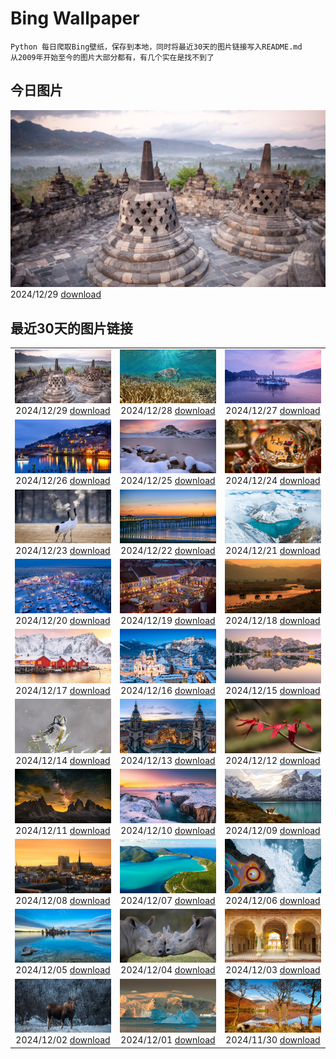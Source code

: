 # Bing Wallpaper

```
Python 每日爬取Bing壁纸，保存到本地，同时将最近30天的图片链接写入README.md
从2009年开始至今的图片大部分都有，有几个实在是找不到了
```



## 今日图片


![](./images/2024/12/29/BorobudurBells_ZH-CN5291511365_1920x1080_2024-12-29.jpg)2024/12/29 [download](./images/2024/12/29/BorobudurBells_ZH-CN5291511365_1920x1080_2024-12-29.jpg)

## 最近30天的图片链接


|      |      |      |
| :----: | :----: | :----: |
|![](./images/2024/12/29/BorobudurBells_ZH-CN5291511365_1920x1080_2024-12-29.jpg)2024/12/29 [download](./images/2024/12/29/BorobudurBells_ZH-CN5291511365_1920x1080_2024-12-29.jpg)|![](./images/2024/12/28/CoralTurtle_ZH-CN4771437860_1920x1080_2024-12-28.jpg)2024/12/28 [download](./images/2024/12/28/CoralTurtle_ZH-CN4771437860_1920x1080_2024-12-28.jpg)|![](./images/2024/12/27/LakeBledSnow_ZH-CN4118056813_1920x1080_2024-12-27.jpg)2024/12/27 [download](./images/2024/12/27/LakeBledSnow_ZH-CN4118056813_1920x1080_2024-12-27.jpg)|
|![](./images/2024/12/26/MouseholeXmas_ZH-CN3079184443_1920x1080_2024-12-26.jpg)2024/12/26 [download](./images/2024/12/26/MouseholeXmas_ZH-CN3079184443_1920x1080_2024-12-26.jpg)|![](./images/2024/12/25/CovadongaWinter_ZH-CN2873340163_1920x1080_2024-12-25.jpg)2024/12/25 [download](./images/2024/12/25/CovadongaWinter_ZH-CN2873340163_1920x1080_2024-12-25.jpg)|![](./images/2024/12/24/SantaSnowglobe_ZH-CN2671421527_1920x1080_2024-12-24.jpg)2024/12/24 [download](./images/2024/12/24/SantaSnowglobe_ZH-CN2671421527_1920x1080_2024-12-24.jpg)|
|![](./images/2024/12/23/FestivusCranes_ZH-CN2464862059_1920x1080_2024-12-23.jpg)2024/12/23 [download](./images/2024/12/23/FestivusCranes_ZH-CN2464862059_1920x1080_2024-12-23.jpg)|![](./images/2024/12/22/CrystalPier_ZH-CN2256372880_1920x1080_2024-12-22.jpg)2024/12/22 [download](./images/2024/12/22/CrystalPier_ZH-CN2256372880_1920x1080_2024-12-22.jpg)|![](./images/2024/12/21/WinterSolstice2024_ZH-CN2045153949_1920x1080_2024-12-21.jpg)2024/12/21 [download](./images/2024/12/21/WinterSolstice2024_ZH-CN2045153949_1920x1080_2024-12-21.jpg)|
|![](./images/2024/12/20/SantaClausVillage_ZH-CN1839275027_1920x1080_2024-12-20.jpg)2024/12/20 [download](./images/2024/12/20/SantaClausVillage_ZH-CN1839275027_1920x1080_2024-12-20.jpg)|![](./images/2024/12/19/SibiuRomania_ZH-CN1631942857_1920x1080_2024-12-19.jpg)2024/12/19 [download](./images/2024/12/19/SibiuRomania_ZH-CN1631942857_1920x1080_2024-12-19.jpg)|![](./images/2024/12/18/MorningElephants_ZH-CN1418579765_1920x1080_2024-12-18.jpg)2024/12/18 [download](./images/2024/12/18/MorningElephants_ZH-CN1418579765_1920x1080_2024-12-18.jpg)|
|![](./images/2024/12/17/ReinefjordenNorway_ZH-CN1198843758_1920x1080_2024-12-17.jpg)2024/12/17 [download](./images/2024/12/17/ReinefjordenNorway_ZH-CN1198843758_1920x1080_2024-12-17.jpg)|![](./images/2024/12/16/SalzburgSnow_ZH-CN0964131994_1920x1080_2024-12-16.jpg)2024/12/16 [download](./images/2024/12/16/SalzburgSnow_ZH-CN0964131994_1920x1080_2024-12-16.jpg)|![](./images/2024/12/15/MisurinaLake_ZH-CN0744434715_1920x1080_2024-12-15.jpg)2024/12/15 [download](./images/2024/12/15/MisurinaLake_ZH-CN0744434715_1920x1080_2024-12-15.jpg)|
|![](./images/2024/12/14/NorthernHawkOwl_ZH-CN8408027305_1920x1080_2024-12-14.jpg)2024/12/14 [download](./images/2024/12/14/NorthernHawkOwl_ZH-CN8408027305_1920x1080_2024-12-14.jpg)|![](./images/2024/12/13/ChristmasBudapest_ZH-CN8197439971_1920x1080_2024-12-13.jpg)2024/12/13 [download](./images/2024/12/13/ChristmasBudapest_ZH-CN8197439971_1920x1080_2024-12-13.jpg)|![](./images/2024/12/12/WildPoinsettia_ZH-CN7984548709_1920x1080_2024-12-12.jpg)2024/12/12 [download](./images/2024/12/12/WildPoinsettia_ZH-CN7984548709_1920x1080_2024-12-12.jpg)|
|![](./images/2024/12/11/DolomitesSky_ZH-CN9299967785_1920x1080_2024-12-11.jpg)2024/12/11 [download](./images/2024/12/11/DolomitesSky_ZH-CN9299967785_1920x1080_2024-12-11.jpg)|![](./images/2024/12/10/CornwallSnow_ZH-CN8407245245_1920x1080_2024-12-10.jpg)2024/12/10 [download](./images/2024/12/10/CornwallSnow_ZH-CN8407245245_1920x1080_2024-12-10.jpg)|![](./images/2024/12/09/GuanacosChile_ZH-CN7011761081_1920x1080_2024-12-09.jpg)2024/12/09 [download](./images/2024/12/09/GuanacosChile_ZH-CN7011761081_1920x1080_2024-12-09.jpg)|
|![](./images/2024/12/08/ReopeningNotreDame_ZH-CN6512133762_1920x1080_2024-12-08.jpg)2024/12/08 [download](./images/2024/12/08/ReopeningNotreDame_ZH-CN6512133762_1920x1080_2024-12-08.jpg)|![](./images/2024/12/07/ArraialdoCabo_ZH-CN6202620711_1920x1080_2024-12-07.jpg)2024/12/07 [download](./images/2024/12/07/ArraialdoCabo_ZH-CN6202620711_1920x1080_2024-12-07.jpg)|![](./images/2024/12/06/GreaterSnow2024_ZH-CN5929129591_1920x1080_2024-12-06.jpg)2024/12/06 [download](./images/2024/12/06/GreaterSnow2024_ZH-CN5929129591_1920x1080_2024-12-06.jpg)|
|![](./images/2024/12/05/MonoTufa_ZH-CN4998806540_1920x1080_2024-12-05.jpg)2024/12/05 [download](./images/2024/12/05/MonoTufa_ZH-CN4998806540_1920x1080_2024-12-05.jpg)|![](./images/2024/12/04/RhinosKenya_ZH-CN4422118541_1920x1080_2024-12-04.jpg)2024/12/04 [download](./images/2024/12/04/RhinosKenya_ZH-CN4422118541_1920x1080_2024-12-04.jpg)|![](./images/2024/12/03/JaipurFort_ZH-CN3891828158_1920x1080_2024-12-03.jpg)2024/12/03 [download](./images/2024/12/03/JaipurFort_ZH-CN3891828158_1920x1080_2024-12-03.jpg)|
|![](./images/2024/12/02/SnowMoose_ZH-CN3364979952_1920x1080_2024-12-02.jpg)2024/12/02 [download](./images/2024/12/02/SnowMoose_ZH-CN3364979952_1920x1080_2024-12-02.jpg)|![](./images/2024/12/01/IcebergsAntarctica_ZH-CN2942178295_1920x1080_2024-12-01.jpg)2024/12/01 [download](./images/2024/12/01/IcebergsAntarctica_ZH-CN2942178295_1920x1080_2024-12-01.jpg)|![](./images/2024/11/30/KilchurnAutumn_ZH-CN2547959725_1920x1080_2024-11-30.jpg)2024/11/30 [download](./images/2024/11/30/KilchurnAutumn_ZH-CN2547959725_1920x1080_2024-11-30.jpg)|


